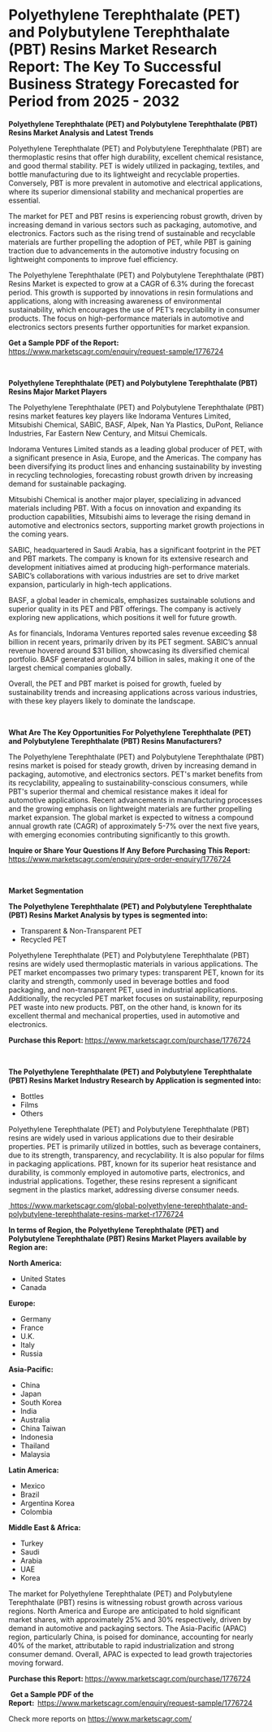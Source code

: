 <p><h1>Polyethylene Terephthalate (PET) and Polybutylene Terephthalate (PBT) Resins Market Research Report: The Key To Successful Business Strategy Forecasted for Period from 2025 - 2032</h1></p><p><strong>Polyethylene Terephthalate (PET) and Polybutylene Terephthalate (PBT) Resins Market Analysis and Latest Trends</strong></p>
<p><p>Polyethylene Terephthalate (PET) and Polybutylene Terephthalate (PBT) are thermoplastic resins that offer high durability, excellent chemical resistance, and good thermal stability. PET is widely utilized in packaging, textiles, and bottle manufacturing due to its lightweight and recyclable properties. Conversely, PBT is more prevalent in automotive and electrical applications, where its superior dimensional stability and mechanical properties are essential.</p><p>The market for PET and PBT resins is experiencing robust growth, driven by increasing demand in various sectors such as packaging, automotive, and electronics. Factors such as the rising trend of sustainable and recyclable materials are further propelling the adoption of PET, while PBT is gaining traction due to advancements in the automotive industry focusing on lightweight components to improve fuel efficiency.</p><p>The Polyethylene Terephthalate (PET) and Polybutylene Terephthalate (PBT) Resins Market is expected to grow at a CAGR of 6.3% during the forecast period. This growth is supported by innovations in resin formulations and applications, along with increasing awareness of environmental sustainability, which encourages the use of PET’s recyclability in consumer products. The focus on high-performance materials in automotive and electronics sectors presents further opportunities for market expansion.</p></p>
<p><strong>Get a Sample PDF of the Report:&nbsp;</strong> <a href="https://www.marketscagr.com/enquiry/request-sample/1776724?utm_campaign=1166&utm_medium=2&utm_source=Github&utm_content=ia&utm_term=02022025&utm_id=polyethylene-terephthalate-pet-and-polybutylene-terephthalate-pbt-resins">https://www.marketscagr.com/enquiry/request-sample/1776724</a></p>
<p>&nbsp;</p>
<p><strong>Polyethylene Terephthalate (PET) and Polybutylene Terephthalate (PBT) Resins Major Market Players</strong></p>
<p><p>The Polyethylene Terephthalate (PET) and Polybutylene Terephthalate (PBT) resins market features key players like Indorama Ventures Limited, Mitsubishi Chemical, SABIC, BASF, Alpek, Nan Ya Plastics, DuPont, Reliance Industries, Far Eastern New Century, and Mitsui Chemicals. </p><p>Indorama Ventures Limited stands as a leading global producer of PET, with a significant presence in Asia, Europe, and the Americas. The company has been diversifying its product lines and enhancing sustainability by investing in recycling technologies, forecasting robust growth driven by increasing demand for sustainable packaging.</p><p>Mitsubishi Chemical is another major player, specializing in advanced materials including PBT. With a focus on innovation and expanding its production capabilities, Mitsubishi aims to leverage the rising demand in automotive and electronics sectors, supporting market growth projections in the coming years.</p><p>SABIC, headquartered in Saudi Arabia, has a significant footprint in the PET and PBT markets. The company is known for its extensive research and development initiatives aimed at producing high-performance materials. SABIC’s collaborations with various industries are set to drive market expansion, particularly in high-tech applications.</p><p>BASF, a global leader in chemicals, emphasizes sustainable solutions and superior quality in its PET and PBT offerings. The company is actively exploring new applications, which positions it well for future growth.</p><p>As for financials, Indorama Ventures reported sales revenue exceeding $8 billion in recent years, primarily driven by its PET segment. SABIC’s annual revenue hovered around $31 billion, showcasing its diversified chemical portfolio. BASF generated around $74 billion in sales, making it one of the largest chemical companies globally.</p><p>Overall, the PET and PBT market is poised for growth, fueled by sustainability trends and increasing applications across various industries, with these key players likely to dominate the landscape.</p></p>
<p>&nbsp;</p>
<p><strong>What Are The Key Opportunities For Polyethylene Terephthalate (PET) and Polybutylene Terephthalate (PBT) Resins Manufacturers?</strong></p>
<p><p>The Polyethylene Terephthalate (PET) and Polybutylene Terephthalate (PBT) resins market is poised for steady growth, driven by increasing demand in packaging, automotive, and electronics sectors. PET's market benefits from its recyclability, appealing to sustainability-conscious consumers, while PBT's superior thermal and chemical resistance makes it ideal for automotive applications. Recent advancements in manufacturing processes and the growing emphasis on lightweight materials are further propelling market expansion. The global market is expected to witness a compound annual growth rate (CAGR) of approximately 5-7% over the next five years, with emerging economies contributing significantly to this growth.</p></p>
<p><strong>Inquire or Share Your Questions If Any Before Purchasing This Report:</strong> <a href="https://www.marketscagr.com/enquiry/pre-order-enquiry/1776724?utm_campaign=1166&utm_medium=2&utm_source=Github&utm_content=ia&utm_term=02022025&utm_id=polyethylene-terephthalate-pet-and-polybutylene-terephthalate-pbt-resins">https://www.marketscagr.com/enquiry/pre-order-enquiry/1776724</a></p>
<p>&nbsp;</p>
<p><strong>Market Segmentation</strong></p>
<p><strong>The Polyethylene Terephthalate (PET) and Polybutylene Terephthalate (PBT) Resins Market Analysis by types is segmented into:</strong></p>
<p><ul><li>Transparent & Non-Transparent PET</li><li>Recycled PET</li></ul></p>
<p><p>Polyethylene Terephthalate (PET) and Polybutylene Terephthalate (PBT) resins are widely used thermoplastic materials in various applications. The PET market encompasses two primary types: transparent PET, known for its clarity and strength, commonly used in beverage bottles and food packaging, and non-transparent PET, used in industrial applications. Additionally, the recycled PET market focuses on sustainability, repurposing PET waste into new products. PBT, on the other hand, is known for its excellent thermal and mechanical properties, used in automotive and electronics.</p></p>
<p><strong>Purchase this Report:&nbsp;</strong><a href="https://www.marketscagr.com/purchase/1776724?utm_campaign=1166&utm_medium=2&utm_source=Github&utm_content=ia&utm_term=02022025&utm_id=polyethylene-terephthalate-pet-and-polybutylene-terephthalate-pbt-resins">https://www.marketscagr.com/purchase/1776724</a></p>
<p>&nbsp;</p>
<p><strong>The Polyethylene Terephthalate (PET) and Polybutylene Terephthalate (PBT) Resins Market Industry Research by Application is segmented into:</strong></p>
<p><ul><li>Bottles</li><li>Films</li><li>Others</li></ul></p>
<p><p>Polyethylene Terephthalate (PET) and Polybutylene Terephthalate (PBT) resins are widely used in various applications due to their desirable properties. PET is primarily utilized in bottles, such as beverage containers, due to its strength, transparency, and recyclability. It is also popular for films in packaging applications. PBT, known for its superior heat resistance and durability, is commonly employed in automotive parts, electronics, and industrial applications. Together, these resins represent a significant segment in the plastics market, addressing diverse consumer needs.</p></p>
<p><a href="https://www.marketscagr.com/global-polyethylene-terephthalate-and-polybutylene-terephthalate-resins-market-r1776724?utm_campaign=1166&utm_medium=2&utm_source=Github&utm_content=ia&utm_term=02022025&utm_id=polyethylene-terephthalate-pet-and-polybutylene-terephthalate-pbt-resins">&nbsp;https://www.marketscagr.com/global-polyethylene-terephthalate-and-polybutylene-terephthalate-resins-market-r1776724</a></p>
<p><strong>In terms of Region, the Polyethylene Terephthalate (PET) and Polybutylene Terephthalate (PBT) Resins Market Players available by Region are:</strong></p>
<p>
    <p> <strong> North America: </strong>
        <ul>
            <li>United States</li>
            <li>Canada</li>
        </ul>
        </p> 
    <p> <strong> Europe: </strong>
        <ul>
            <li>Germany</li>
            <li>France</li>
            <li>U.K.</li>
            <li>Italy</li>
            <li>Russia</li>
        </ul>
        </p> 
    <p> <strong> Asia-Pacific: </strong>
        <ul>
            <li>China</li>
            <li>Japan</li>
            <li>South Korea</li>
            <li>India</li>
            <li>Australia</li>
            <li>China Taiwan</li>
            <li>Indonesia</li>
            <li>Thailand</li>
            <li>Malaysia</li>
        </ul>
        </p> 
    <p> <strong> Latin America: </strong>
        <ul>
            <li>Mexico</li>
            <li>Brazil</li>
            <li>Argentina Korea</li>
            <li>Colombia</li>
        </ul>
        </p> 
    <p> <strong> Middle East & Africa: </strong>
        <ul>
            <li>Turkey</li>
            <li>Saudi</li>
            <li>Arabia</li>
            <li>UAE</li>
            <li>Korea</li>
        </ul>
    </p>
    </p>
<p><p>The market for Polyethylene Terephthalate (PET) and Polybutylene Terephthalate (PBT) resins is witnessing robust growth across various regions. North America and Europe are anticipated to hold significant market shares, with approximately 25% and 30% respectively, driven by demand in automotive and packaging sectors. The Asia-Pacific (APAC) region, particularly China, is poised for dominance, accounting for nearly 40% of the market, attributable to rapid industrialization and strong consumer demand. Overall, APAC is expected to lead growth trajectories moving forward.</p></p>
<p><strong>Purchase this Report: </strong><a href="https://www.marketscagr.com/purchase/1776724?utm_campaign=1166&utm_medium=2&utm_source=Github&utm_content=ia&utm_term=02022025&utm_id=polyethylene-terephthalate-pet-and-polybutylene-terephthalate-pbt-resins">https://www.marketscagr.com/purchase/1776724</a></p>
<p>&nbsp;<strong>Get a Sample PDF of the Report:&nbsp;&nbsp;</strong><a href="https://www.marketscagr.com/enquiry/request-sample/1776724?utm_campaign=1166&utm_medium=2&utm_source=Github&utm_content=ia&utm_term=02022025&utm_id=polyethylene-terephthalate-pet-and-polybutylene-terephthalate-pbt-resins">https://www.marketscagr.com/enquiry/request-sample/1776724</a></p>
<p><strong></strong></p>
<p>Check more reports on <a href="https://www.marketscagr.com/?utm_campaign=1166&utm_medium=2&utm_source=Github&utm_content=ia&utm_term=02022025&utm_id=polyethylene-terephthalate-pet-and-polybutylene-terephthalate-pbt-resins">https://www.marketscagr.com/</a></p>